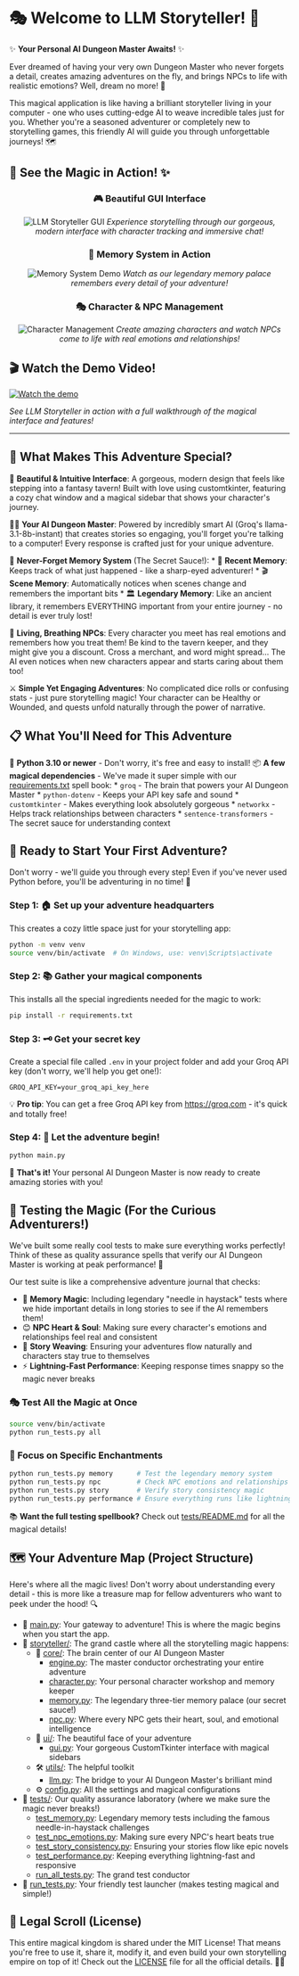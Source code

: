 # 🎭 Welcome to LLM Storyteller! 🐉

✨ **Your Personal AI Dungeon Master Awaits!** ✨

Ever dreamed of having your very own Dungeon Master who never forgets a detail, creates amazing adventures on the fly, and brings NPCs to life with realistic emotions? Well, dream no more! 🌟

This magical application is like having a brilliant storyteller living in your computer - one who uses cutting-edge AI to weave incredible tales just for you. Whether you're a seasoned adventurer or completely new to storytelling games, this friendly AI will guide you through unforgettable journeys! 🗺️

## 📸 **See the Magic in Action!** ✨

<div align="center">

### 🎮 **Beautiful GUI Interface**
![LLM Storyteller GUI](demo/Photos/3.png)
*Experience storytelling through our gorgeous, modern interface with character tracking and immersive chat!*

### 🧠 **Memory System in Action** 
![Memory System Demo](demo/Photos/2.png)
*Watch as our legendary memory palace remembers every detail of your adventure!*

### 🎭 **Character & NPC Management**
![Character Management](demo/Photos/1.png)
*Create amazing characters and watch NPCs come to life with real emotions and relationships!*

</div>

## 🎬 **Watch the Demo Video!**

[![Watch the demo](https://img.shields.io/badge/Watch%20Demo%20Video-Click%20Here-blue?style=for-the-badge)](demo/Video/Video1.mp4)

*See LLM Storyteller in action with a full walkthrough of the magical interface and features!* 

---

## 🌟 What Makes This Adventure Special?

🎨 **Beautiful & Intuitive Interface**: A gorgeous, modern design that feels like stepping into a fantasy tavern! Built with love using customtkinter, featuring a cozy chat window and a magical sidebar that shows your character's journey.

🧙‍♂️ **Your AI Dungeon Master**: Powered by incredibly smart AI (Groq's llama-3.1-8b-instant) that creates stories so engaging, you'll forget you're talking to a computer! Every response is crafted just for your unique adventure.

🧠 **Never-Forget Memory System** (The Secret Sauce!):
    * 💭 **Recent Memory**: Keeps track of what just happened - like a sharp-eyed adventurer!
    * 🎬 **Scene Memory**: Automatically notices when scenes change and remembers the important bits
    * 🏛️ **Legendary Memory**: Like an ancient library, it remembers EVERYTHING important from your entire journey - no detail is ever truly lost!

💝 **Living, Breathing NPCs**: Every character you meet has real emotions and remembers how you treat them! Be kind to the tavern keeper, and they might give you a discount. Cross a merchant, and word might spread... The AI even notices when new characters appear and starts caring about them too!

⚔️ **Simple Yet Engaging Adventures**: No complicated dice rolls or confusing stats - just pure storytelling magic! Your character can be Healthy or Wounded, and quests unfold naturally through the power of narrative.

## 📋 What You'll Need for This Adventure

🐍 **Python 3.10 or newer** - Don't worry, it's free and easy to install!
📦 **A few magical dependencies** - We've made it super simple with our [requirements.txt](requirements.txt) spell book:
    * `groq` - The brain that powers your AI Dungeon Master
    * `python-dotenv` - Keeps your API key safe and sound
    * `customtkinter` - Makes everything look absolutely gorgeous
    * `networkx` - Helps track relationships between characters
    * `sentence-transformers` - The secret sauce for understanding context

## 🚀 Ready to Start Your First Adventure?

Don't worry - we'll guide you through every step! Even if you've never used Python before, you'll be adventuring in no time! 🎉

### Step 1: 🏠 Set up your adventure headquarters
This creates a cozy little space just for your storytelling app:
```bash
python -m venv venv
source venv/bin/activate  # On Windows, use: venv\Scripts\activate
```

### Step 2: 📚 Gather your magical components
This installs all the special ingredients needed for the magic to work:
```bash
pip install -r requirements.txt
```

### Step 3: 🗝️ Get your secret key
Create a special file called `.env` in your project folder and add your Groq API key (don't worry, we'll help you get one!):
```text
GROQ_API_KEY=your_groq_api_key_here
```
💡 **Pro tip**: You can get a free Groq API key from https://groq.com - it's quick and totally free!

### Step 4: 🎪 Let the adventure begin!
```bash
python main.py
```
🎉 **That's it!** Your personal AI Dungeon Master is now ready to create amazing stories with you!

## 🧪 Testing the Magic (For the Curious Adventurers!)

We've built some really cool tests to make sure everything works perfectly! Think of these as quality assurance spells that verify our AI Dungeon Master is working at peak performance! 🎯

Our test suite is like a comprehensive adventure journal that checks:
- 🧠 **Memory Magic**: Including legendary "needle in haystack" tests where we hide important details in long stories to see if the AI remembers them!
- 😊 **NPC Heart & Soul**: Making sure every character's emotions and relationships feel real and consistent
- 📖 **Story Weaving**: Ensuring your adventures flow naturally and characters stay true to themselves  
- ⚡ **Lightning-Fast Performance**: Keeping response times snappy so the magic never breaks

### 🎭 Test All the Magic at Once
```bash
source venv/bin/activate
python run_tests.py all
```

### 🎯 Focus on Specific Enchantments
```bash
python run_tests.py memory      # Test the legendary memory system
python run_tests.py npc         # Check NPC emotions and relationships  
python run_tests.py story       # Verify story consistency magic
python run_tests.py performance # Ensure everything runs like lightning
```

📚 **Want the full testing spellbook?** Check out [tests/README.md](tests/README.md) for all the magical details!

## 🗺️ Your Adventure Map (Project Structure)

Here's where all the magic lives! Don't worry about understanding every detail - this is more like a treasure map for fellow adventurers who want to peek under the hood! 🔍

* 🎪 [main.py](main.py): Your gateway to adventure! This is where the magic begins when you start the app.
* 🏰 [storyteller/](storyteller/): The grand castle where all the storytelling magic happens:
    * 🧠 [core/](storyteller/core/): The brain center of our AI Dungeon Master
        * [engine.py](storyteller/core/engine.py): The master conductor orchestrating your entire adventure
        * [character.py](storyteller/core/character.py): Your personal character workshop and memory keeper
        * [memory.py](storyteller/core/memory.py): The legendary three-tier memory palace (our secret sauce!)
        * [npc.py](storyteller/core/npc.py): Where every NPC gets their heart, soul, and emotional intelligence
    * 🎨 [ui/](storyteller/ui/): The beautiful face of your adventure
        * [gui.py](storyteller/ui/gui.py): Your gorgeous CustomTkinter interface with magical sidebars
    * 🛠️ [utils/](storyteller/utils/): The helpful toolkit
        * [llm.py](storyteller/utils/llm.py): The bridge to your AI Dungeon Master's brilliant mind
    * ⚙️ [config.py](storyteller/config.py): All the settings and magical configurations
* 🧪 [tests/](tests/): Our quality assurance laboratory (where we make sure the magic never breaks!)
    * [test_memory.py](tests/test_memory.py): Legendary memory tests including the famous needle-in-haystack challenges
    * [test_npc_emotions.py](tests/test_npc_emotions.py): Making sure every NPC's heart beats true
    * [test_story_consistency.py](tests/test_story_consistency.py): Ensuring your stories flow like epic novels
    * [test_performance.py](tests/test_performance.py): Keeping everything lightning-fast and responsive
    * [run_all_tests.py](tests/run_all_tests.py): The grand test conductor
* 🎯 [run_tests.py](run_tests.py): Your friendly test launcher (makes testing magical and simple!)

## 📜 Legal Scroll (License)

This entire magical kingdom is shared under the MIT License! That means you're free to use it, share it, modify it, and even build your own storytelling empire on top of it! Check out the [LICENSE](LICENSE) file for all the official details. 🤝✨